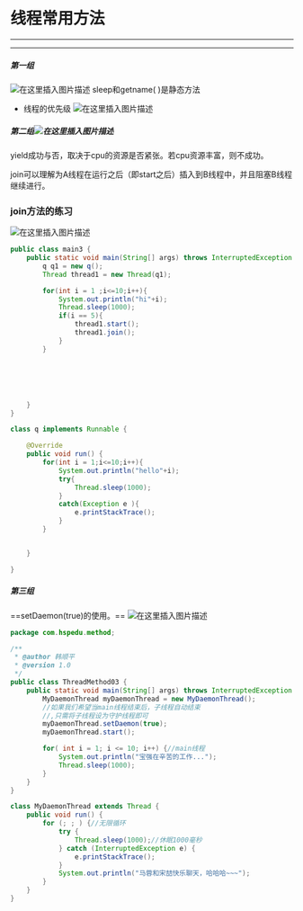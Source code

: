 ﻿# 线程常用方法
---
---

##### 第一组
![在这里插入图片描述](https://img-blog.csdnimg.cn/8c7fcab8433f4c3da5a6b47b75fc861e.png?x-oss-process=image/watermark,type_ZHJvaWRzYW5zZmFsbGJhY2s,shadow_50,text_Q1NETiBATkpVU1RaSkM=,size_20,color_FFFFFF,t_70,g_se,x_16)
sleep和getname( )是静态方法

-  线程的优先级
![在这里插入图片描述](https://img-blog.csdnimg.cn/58b2e76dcbb7463697434f1d87a737d9.png?x-oss-process=image/watermark,type_ZHJvaWRzYW5zZmFsbGJhY2s,shadow_50,text_Q1NETiBATkpVU1RaSkM=,size_20,color_FFFFFF,t_70,g_se,x_16)

##### 第二组![在这里插入图片描述](https://img-blog.csdnimg.cn/c35ea489ae694759ba1b03d2cb399450.png?x-oss-process=image/watermark,type_ZHJvaWRzYW5zZmFsbGJhY2s,shadow_50,text_Q1NETiBATkpVU1RaSkM=,size_20,color_FFFFFF,t_70,g_se,x_16)
yield成功与否，取决于cpu的资源是否紧张。若cpu资源丰富，则不成功。

join可以理解为A线程在运行之后（即start之后）插入到B线程中，并且阻塞B线程继续进行。


### join方法的练习
![在这里插入图片描述](https://img-blog.csdnimg.cn/5fb0b91989c1480790163feb201746b7.png?x-oss-process=image/watermark,type_ZHJvaWRzYW5zZmFsbGJhY2s,shadow_50,text_Q1NETiBATkpVU1RaSkM=,size_20,color_FFFFFF,t_70,g_se,x_16)

```java
public class main3 {
    public static void main(String[] args) throws InterruptedException {
        q q1 = new q();
        Thread thread1 = new Thread(q1);

        for(int i = 1 ;i<=10;i++){
            System.out.println("hi"+i);
            Thread.sleep(1000);
            if(i == 5){
                thread1.start();
                thread1.join();
            }
        }






    }
}

class q implements Runnable {

    @Override
    public void run() {
        for(int i = 1;i<=10;i++){
            System.out.println("hello"+i);
            try{
                Thread.sleep(1000);
            }
            catch(Exception e ){
                e.printStackTrace();
            }
        }


    }

}


```
##### 第三组
 
==setDaemon(true)的使用。==
![在这里插入图片描述](https://img-blog.csdnimg.cn/1ae7217c8de24b67a5cd2ee275ed807a.png?x-oss-process=image/watermark,type_ZHJvaWRzYW5zZmFsbGJhY2s,shadow_50,text_Q1NETiBATkpVU1RaSkM=,size_20,color_FFFFFF,t_70,g_se,x_16)





```java
package com.hspedu.method;

/**
 * @author 韩顺平
 * @version 1.0
 */
public class ThreadMethod03 {
    public static void main(String[] args) throws InterruptedException {
        MyDaemonThread myDaemonThread = new MyDaemonThread();
        //如果我们希望当main线程结束后，子线程自动结束
        //,只需将子线程设为守护线程即可
        myDaemonThread.setDaemon(true);
        myDaemonThread.start();

        for( int i = 1; i <= 10; i++) {//main线程
            System.out.println("宝强在辛苦的工作...");
            Thread.sleep(1000);
        }
    }
}

class MyDaemonThread extends Thread {
    public void run() {
        for (; ; ) {//无限循环
            try {
                Thread.sleep(1000);//休眠1000毫秒
            } catch (InterruptedException e) {
                e.printStackTrace();
            }
            System.out.println("马蓉和宋喆快乐聊天，哈哈哈~~~");
        }
    }
}


```

